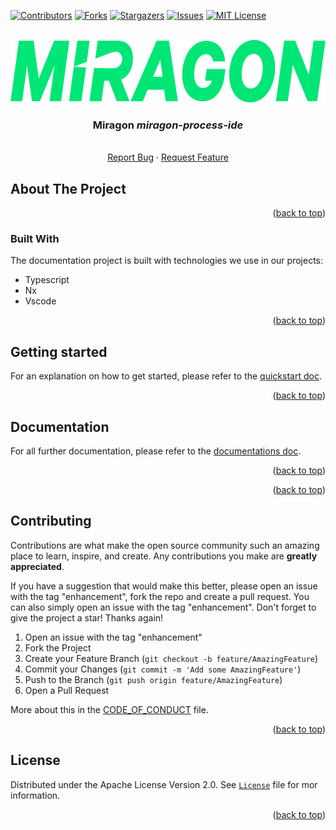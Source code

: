 <div id="top"></div>

<!-- PROJECT SHIELDS -->
[![Contributors][contributors-shield]][contributors-url]
[![Forks][forks-shield]][forks-url]
[![Stargazers][stars-shield]][stars-url]
[![Issues][issues-shield]][issues-url]
[![MIT License][license-shield]][license-url]
<!-- END OF PROJECT SHIELDS -->

<!-- PROJECT LOGO -->
<br />
<div align="center">
  <a href="#">
    <img src="images/logo.png" alt="Logo" height="100">
  </a>

<h3 align="center">Miragon <i>miragon-process-ide</i></h3>

  <p align="center">
    <i></i>
    <br /><a href="https://github.com/FlowSquad/miragon-process-ide/issues">Report Bug</a>
    ·
    <a href="https://github.com/FlowSquad/miragon-process-ide/issues">Request Feature</a>
  </p>
</div>

<!-- ABOUT THE PROJECT -->
## About The Project



<p align="right">(<a href="#top">back to top</a>)</p>



### Built With

The documentation project is built with technologies we use in our projects:

* Typescript
* Nx
* Vscode

<p align="right">(<a href="#top">back to top</a>)</p>

## Getting started

For an explanation on how to get started, please refer to the [quickstart doc](quickstart.md).

<p align="right">(<a href="#top">back to top</a>)</p>

## Documentation

For all further documentation, please refer to the [documentations doc](docs/README.md).

<p align="right">(<a href="#top">back to top</a>)</p>

<p align="right">(<a href="#top">back to top</a>)</p>

<!-- CONTRIBUTING -->
## Contributing

Contributions are what make the open source community such an amazing place to learn, inspire, and create. Any contributions you make are **greatly appreciated**.

If you have a suggestion that would make this better, please open an issue with the tag "enhancement", fork the repo and create a pull request. You can also simply open an issue with the tag "enhancement".
Don't forget to give the project a star! Thanks again!

1. Open an issue with the tag "enhancement"
2. Fork the Project
3. Create your Feature Branch (`git checkout -b feature/AmazingFeature`)
4. Commit your Changes (`git commit -m 'Add some AmazingFeature'`)
5. Push to the Branch (`git push origin feature/AmazingFeature`)
6. Open a Pull Request

More about this in the [CODE_OF_CONDUCT](/CODE_OF_CONDUCT.md) file.

<p align="right">(<a href="#top">back to top</a>)</p>

## License

Distributed under the Apache License Version 2.0. See [`License`](LICENSE) file for mor information.


<p align="right">(<a href="#top">back to top</a>)</p>

<!-- MARKDOWN LINKS & IMAGES -->
<!-- https://www.markdownguide.org/basic-syntax/#reference-style-links -->
[contributors-shield]: https://img.shields.io/github/contributors/FlowSquad/miragon-process-ide.svg?style=for-the-badge

[contributors-url]: https://github.com/FlowSquad/miragon-process-ide/graphs/contributors

[forks-shield]: https://img.shields.io/github/forks/FlowSquad/miragon-process-ide.svg?style=for-the-badge

[forks-url]: https://github.com/FlowSquad/miragon-process-ide/network/members

[stars-shield]: https://img.shields.io/github/stars/FlowSquad/miragon-process-ide.svg?style=for-the-badge

[stars-url]: https://github.com/FlowSquad/miragon-process-ide/stargazers

[issues-shield]: https://img.shields.io/github/issues/FlowSquad/miragon-process-ide.svg?style=for-the-badge

[issues-url]: https://github.com/FlowSquad/miragon-process-ide/issues

[license-shield]: https://img.shields.io/github/license/FlowSquad/miragon-process-ide.svg?style=for-the-badge

[license-url]: https://github.com/FlowSquad/miragon-process-ide/blob/master/LICENSE

